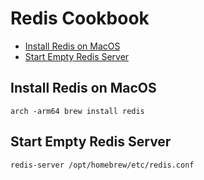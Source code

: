 # Redis Cookbook

<!-- @import "[TOC]" {cmd="toc" depthFrom=2 depthTo=6 orderedList=false} -->

<!-- code_chunk_output -->

- [Install Redis on MacOS](#install-redis-on-macos)
- [Start Empty Redis Server](#start-empty-redis-server)

<!-- /code_chunk_output -->

## Install Redis on MacOS

    arch -arm64 brew install redis

## Start Empty Redis Server

    redis-server /opt/homebrew/etc/redis.conf
